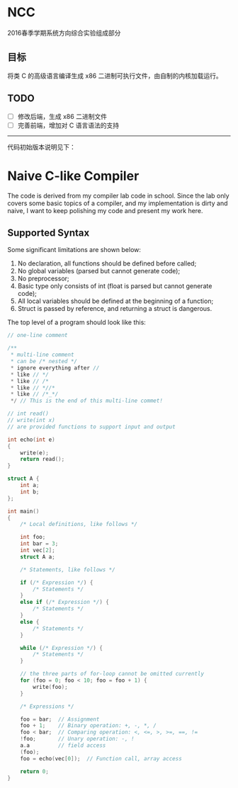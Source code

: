 # NCC

2016春季学期系统方向综合实验组成部分

## 目标

将类 C 的高级语言编译生成 x86 二进制可执行文件，由自制的内核加载运行。

## TODO

- [ ] 修改后端，生成 x86 二进制文件
- [ ] 完善前端，增加对 C 语言语法的支持

---

代码初始版本说明见下：

# Naive C-like Compiler

The code is derived from my compiler lab code in school.
Since the lab only covers some basic topics of a compiler, and my implementation is dirty and naive,
I want to keep polishing my code and present my work here.

## Supported Syntax

Some significant limitations are shown below:

1. No declaration, all functions should be defined before called;
1. No global variables (parsed but cannot generate code);
1. No preprocessor;
1. Basic type only consists of int (float is parsed but cannot generate code);
1. All local variables should be defined at the beginning of a function;
1. Struct is passed by reference, and returning a struct is dangerous.

The top level of a program should look like this:

```c
// one-line comment

/**
 * multi-line comment
 * can be /* nested */
 * ignore everything after //
 * like // */
 * like // /*
 * like // *//*
 * like // /*_*/
 */ // This is the end of this multi-line commet!

// int read()
// write(int x)
// are provided functions to support input and output

int echo(int e)
{
    write(e);
    return read();
}

struct A {
    int a;
    int b;
};

int main()
{
    /* Local definitions, like follows */

    int foo;
    int bar = 3;
    int vec[2];
    struct A a;

    /* Statements, like follows */

    if (/* Expression */) {
        /* Statements */
    }
    else if (/* Expression */) {
        /* Statements */
    }
    else {
        /* Statements */
    }

    while (/* Expression */) {
        /* Statements */
    }

    // the three parts of for-loop cannot be omitted currently
    for (foo = 0; foo < 10; foo = foo + 1) {
        write(foo);
    }

    /* Expressions */

    foo = bar;  // Assignment
    foo + 1;    // Binary operation: +, -, *, /
    foo < bar;  // Comparing operation: <, <=, >, >=, ==, !=
    !foo;       // Unary operation: -, !
    a.a         // field access
    (foo);
    foo = echo(vec[0]);  // Function call, array access

    return 0;
}

